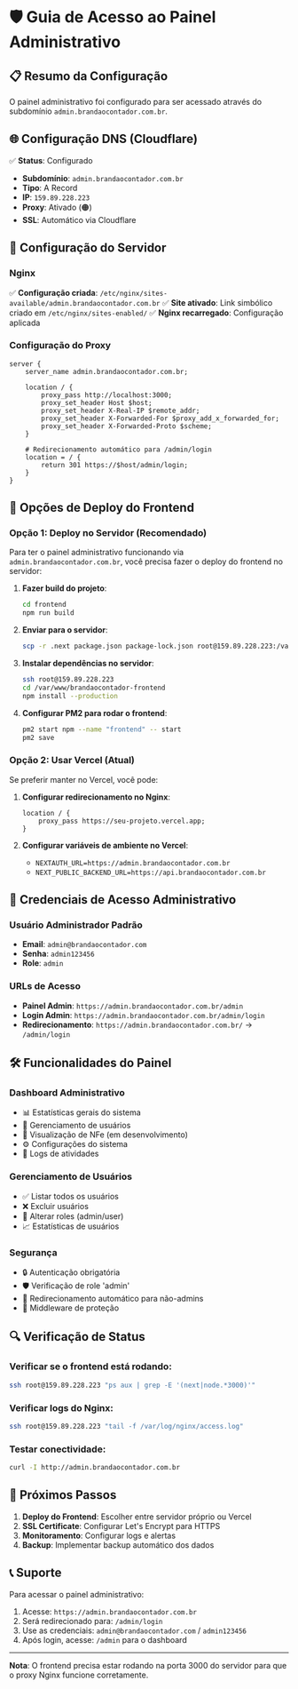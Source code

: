 # 🛡️ Guia de Acesso ao Painel Administrativo

## 📋 Resumo da Configuração

O painel administrativo foi configurado para ser acessado através do subdomínio `admin.brandaocontador.com.br`.

## 🌐 Configuração DNS (Cloudflare)

✅ **Status**: Configurado
- **Subdomínio**: `admin.brandaocontador.com.br`
- **Tipo**: A Record
- **IP**: `159.89.228.223`
- **Proxy**: Ativado (🟠)
- **SSL**: Automático via Cloudflare

## 🔧 Configuração do Servidor

### Nginx
✅ **Configuração criada**: `/etc/nginx/sites-available/admin.brandaocontador.com.br`
✅ **Site ativado**: Link simbólico criado em `/etc/nginx/sites-enabled/`
✅ **Nginx recarregado**: Configuração aplicada

### Configuração do Proxy
```nginx
server {
    server_name admin.brandaocontador.com.br;
    
    location / {
        proxy_pass http://localhost:3000;
        proxy_set_header Host $host;
        proxy_set_header X-Real-IP $remote_addr;
        proxy_set_header X-Forwarded-For $proxy_add_x_forwarded_for;
        proxy_set_header X-Forwarded-Proto $scheme;
    }
    
    # Redirecionamento automático para /admin/login
    location = / {
        return 301 https://$host/admin/login;
    }
}
```

## 🚀 Opções de Deploy do Frontend

### Opção 1: Deploy no Servidor (Recomendado)
Para ter o painel administrativo funcionando via `admin.brandaocontador.com.br`, você precisa fazer o deploy do frontend no servidor:

1. **Fazer build do projeto**:
   ```bash
   cd frontend
   npm run build
   ```

2. **Enviar para o servidor**:
   ```bash
   scp -r .next package.json package-lock.json root@159.89.228.223:/var/www/brandaocontador-frontend/
   ```

3. **Instalar dependências no servidor**:
   ```bash
   ssh root@159.89.228.223
   cd /var/www/brandaocontador-frontend
   npm install --production
   ```

4. **Configurar PM2 para rodar o frontend**:
   ```bash
   pm2 start npm --name "frontend" -- start
   pm2 save
   ```

### Opção 2: Usar Vercel (Atual)
Se preferir manter no Vercel, você pode:

1. **Configurar redirecionamento no Nginx**:
   ```nginx
   location / {
       proxy_pass https://seu-projeto.vercel.app;
   }
   ```

2. **Configurar variáveis de ambiente no Vercel**:
   - `NEXTAUTH_URL=https://admin.brandaocontador.com.br`
   - `NEXT_PUBLIC_BACKEND_URL=https://api.brandaocontador.com.br`

## 🔐 Credenciais de Acesso Administrativo

### Usuário Administrador Padrão
- **Email**: `admin@brandaocontador.com`
- **Senha**: `admin123456`
- **Role**: `admin`

### URLs de Acesso
- **Painel Admin**: `https://admin.brandaocontador.com.br/admin`
- **Login Admin**: `https://admin.brandaocontador.com.br/admin/login`
- **Redirecionamento**: `https://admin.brandaocontador.com.br/` → `/admin/login`

## 🛠️ Funcionalidades do Painel

### Dashboard Administrativo
- 📊 Estatísticas gerais do sistema
- 👥 Gerenciamento de usuários
- 🧾 Visualização de NFe (em desenvolvimento)
- ⚙️ Configurações do sistema
- 📝 Logs de atividades

### Gerenciamento de Usuários
- ✅ Listar todos os usuários
- ❌ Excluir usuários
- 🔄 Alterar roles (admin/user)
- 📈 Estatísticas de usuários

### Segurança
- 🔒 Autenticação obrigatória
- 🛡️ Verificação de role 'admin'
- 🚫 Redirecionamento automático para não-admins
- 🔐 Middleware de proteção

## 🔍 Verificação de Status

### Verificar se o frontend está rodando:
```bash
ssh root@159.89.228.223 "ps aux | grep -E '(next|node.*3000)'"
```

### Verificar logs do Nginx:
```bash
ssh root@159.89.228.223 "tail -f /var/log/nginx/access.log"
```

### Testar conectividade:
```bash
curl -I http://admin.brandaocontador.com.br
```

## 🚨 Próximos Passos

1. **Deploy do Frontend**: Escolher entre servidor próprio ou Vercel
2. **SSL Certificate**: Configurar Let's Encrypt para HTTPS
3. **Monitoramento**: Configurar logs e alertas
4. **Backup**: Implementar backup automático dos dados

## 📞 Suporte

Para acessar o painel administrativo:
1. Acesse: `https://admin.brandaocontador.com.br`
2. Será redirecionado para: `/admin/login`
3. Use as credenciais: `admin@brandaocontador.com` / `admin123456`
4. Após login, acesse: `/admin` para o dashboard

---

**Nota**: O frontend precisa estar rodando na porta 3000 do servidor para que o proxy Nginx funcione corretamente.
